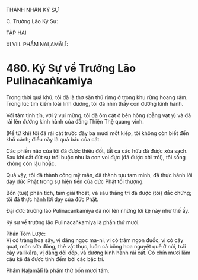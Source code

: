 THÁNH NHÂN KÝ SỰ

C. Trưởng Lão Ký Sự:

TẬP HAI

XLVIII. PHẨM NAḶAMĀLĪ:

# 480. Ký Sự về Trưởng Lão Pulinacaṅkamiya

Trong thời quá khứ, tôi đã là thợ săn thú rừng ở trong khu rừng hoang rậm. Trong lúc tìm kiếm loài linh dương, tôi đã nhìn thấy con đường kinh hành.

Với tâm tịnh tín, với ý vui mừng, tôi đã ôm cát ở bên hông (bằng vạt y) và đã rải lên đường kinh hành của đấng Thiện Thệ quang vinh.

(Kể từ khi) tôi đã rải cát trước đây ba mươi mốt kiếp, tôi không còn biết đến khổ cảnh; điều này là quả báu của cát.

Các phiền não của tôi đã được thiêu đốt, tất cả các hữu đã được xóa sạch. Sau khi cắt đứt sự trói buộc như là con voi đực (đã được cởi trói), tôi sống không còn lậu hoặc.

Quả vậy, tôi đã thành công mỹ mãn, đã thành tựu tam minh, đã thực hành lời dạy đức Phật trong sự hiện tiền của đức Phật tối thượng.

Bốn (tuệ) phân tích, tám giải thoát, và sáu thắng trí đã được (tôi) đắc chứng; tôi đã thực hành lời dạy của đức Phật.

Đại đức trưởng lão Pulinacaṅkamiya đã nói lên những lời kệ này như thế ấy.

Ký sự về trưởng lão Pulinacaṅkamiya là phần thứ mười.

Phần Tóm Lược:  
Vị có tràng hoa sậy, vị dâng ngọc ma-ni, vị có trăm ngọn đuốc, vị có cây quạt, món sữa đông, thẻ vật thực, luôn cả bông hoa nguyệt quế ở núi, trái cây vallikāra, vị dâng đôi dép, và đường kinh hành rải cát. Có chín mươi lăm câu kệ đã được tính đếm bởi các bậc trí.

Phẩm Naḷamālī là phẩm thứ bốn mươi tám.
